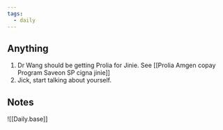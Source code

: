 ```yaml
---
tags:
  - daily
---
```

## Anything

1. Dr Wang should be getting Prolia for Jinie. See [[Prolia Amgen copay Program Saveon SP cigna jinie]]
2. Jick, start talking about yourself. 

## Notes

![[Daily.base]]